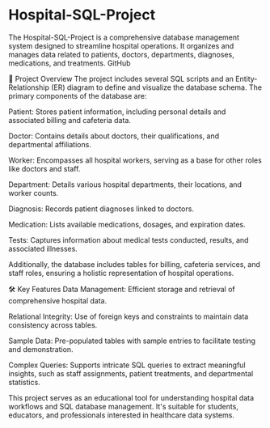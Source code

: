 # Hospital-SQL-Project
The Hospital-SQL-Project  is a comprehensive database management system designed to streamline hospital operations. It organizes and manages data related to patients, doctors, departments, diagnoses, medications, and treatments.
GitHub

📁 Project Overview
The project includes several SQL scripts and an Entity-Relationship (ER) diagram to define and visualize the database schema. The primary components of the database are:

Patient: Stores patient information, including personal details and associated billing and cafeteria data.

Doctor: Contains details about doctors, their qualifications, and departmental affiliations.

Worker: Encompasses all hospital workers, serving as a base for other roles like doctors and staff.

Department: Details various hospital departments, their locations, and worker counts.

Diagnosis: Records patient diagnoses linked to doctors.

Medication: Lists available medications, dosages, and expiration dates.

Tests: Captures information about medical tests conducted, results, and associated illnesses.

Additionally, the database includes tables for billing, cafeteria services, and staff roles, ensuring a holistic representation of hospital operations.


🛠️ Key Features
Data Management: Efficient storage and retrieval of comprehensive hospital data.

Relational Integrity: Use of foreign keys and constraints to maintain data consistency across tables.

Sample Data: Pre-populated tables with sample entries to facilitate testing and demonstration.

Complex Queries: Supports intricate SQL queries to extract meaningful insights, such as staff assignments, patient treatments, and departmental statistics.

This project serves as an educational tool for understanding hospital data workflows and SQL database management. It's suitable for students, educators, and professionals interested in healthcare data systems.
